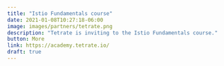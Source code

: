```yaml
---
title: "Istio Fundamentals course"
date: 2021-01-08T10:27:18-06:00
image: images/partners/tetrate.png
description: "Tetrate is inviting to the Istio Fundamentals course."
button: More
link: https://academy.tetrate.io/
draft: true
---
```

